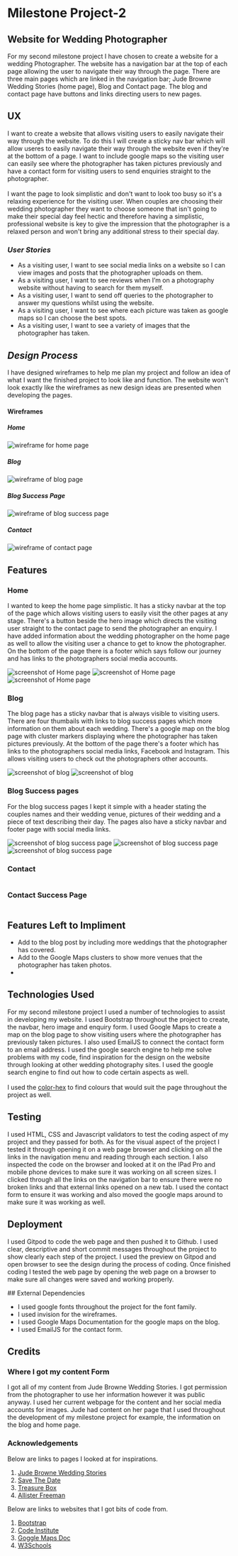 # Milestone Project-2
## Website for Wedding Photographer
<p>For my second milestone project I have chosen to create a website for a wedding Photographer. The website has a navigation bar at the top of each page allowing the user to navigate their way through the page.  There are three main pages which are linked in the navigation bar; Jude Browne Wedding Stories (home page), Blog and Contact page. The blog and contact page have buttons and links directing users to new pages.</p>

## UX
<p>I want to create a website that allows visiting users to easily navigate their way through the website. To do this I will create a sticky nav bar which will allow useres to easily navigate their way through the website even if they're at the bottom of a page.  I want to include google maps so the visiting user can easily see where the photographer has taken pictures previously and have a contact form for visiting users to send enquiries straight to the photographer.<br><br> I want the page to look simplistic and don't want to look too busy so it's a relaxing experience for the visiting user. When couples are choosing their wedding photographer they want to choose someone that isn't going to make their special day feel hectic and therefore having a simplistic, professional website is key to give the impression that the photographer is a relaxed person and won't bring any additional stress to their special day. </p>

### <em>User Stories</em>
<ul>
<li>As a visiting user, I want to see social media links on a website so I can view images and posts that the photographer uploads on them.</li>
<li>As a visiting user, I want to see reviews when I’m on a photography website without having to search for them myself.</li>
<li>As a visiting user, I want to send off queries to the photographer to answer my questions whilst using the website.</li>
<li>As a visiting user, I want to see where each picture was taken as google maps so I can choose the best spots.</li>
<li>As a visiting user, I want to see a variety of images that the photographer has taken.</li>
</ul>

## <em>Design Process</em>

<p>I have designed wireframes to help me plan my project and follow an idea of what I want the finished project to look like and function. The website won't look exactly like the wireframes as new design ideas are presented when developing the pages.</p>

#### Wireframes


##### Home
<img src="https://scontent.flhr4-1.fna.fbcdn.net/v/t1.6435-9/167511687_833238010608164_8902555739231555496_n.jpg?_nc_cat=107&ccb=1-3&_nc_sid=730e14&_nc_ohc=CO9LltFVBzkAX9uqem6&_nc_ht=scontent.flhr4-1.fna&oh=f3b045757ee97b16d891c8c8add438a3&oe=608A14D2" alt="wireframe for home page">

##### Blog
<img src="https://scontent.flhr4-3.fna.fbcdn.net/v/t1.6435-9/167663338_833237860608179_2156602920989274948_n.jpg?_nc_cat=101&ccb=1-3&_nc_sid=730e14&_nc_ohc=L3YpQLRXBfEAX8dCxpg&_nc_ht=scontent.flhr4-3.fna&oh=1fb8d05fc30f6cddf9e70dfcb7cee17e&oe=608D0A2D" alt="wireframe of blog page">

##### Blog Success Page
<img src="https://scontent.flhr4-4.fna.fbcdn.net/v/t1.6435-9/167511689_833237613941537_7103705459137860542_n.jpg?_nc_cat=111&ccb=1-3&_nc_sid=730e14&_nc_ohc=6XoIfbL6dSEAX83dwPo&_nc_ht=scontent.flhr4-4.fna&oh=ca9e39ef1facfa42208cb91e35c23587&oe=608CF721" alt="wireframe of blog success page">

##### Contact
<img src="https://scontent.flhr4-3.fna.fbcdn.net/v/t1.6435-9/168404271_833237677274864_4584967000204297675_n.jpg?_nc_cat=106&ccb=1-3&_nc_sid=730e14&_nc_ohc=PyiQoz_GIz8AX8ciHhc&_nc_ht=scontent.flhr4-3.fna&oh=a4a530141b720203528c8edf936f3da5&oe=608B1571" alt="wireframe of contact page">


## Features

### Home

<p>I wanted to keep the home page simplistic.  It has a sticky navbar at the top of the page which allows visiting users to easily visit the other pages at any stage. There's a button beside the hero image which directs the visiting user straight to the contact page to send the photographer an enquiry. I have added information about the wedding photographer on the home page as well to allow the visiting user a chance to get to know the photographer.  On the bottom of the page there is a footer which says follow our journey and has links to the photographers social media accounts.</p>
<img src="https://scontent.flhr4-4.fna.fbcdn.net/v/t1.6435-9/167712595_833438217254810_6591930710717721580_n.jpg?_nc_cat=111&ccb=1-3&_nc_sid=730e14&_nc_ohc=KEVT6f6pVkYAX_XyMFn&_nc_ht=scontent.flhr4-4.fna&oh=b6ef2ae7d9a52feb9ba267ceb5d01a0c&oe=608C8F97" alt="screenshot of Home page">
<img src="https://scontent.flhr4-1.fna.fbcdn.net/v/t1.6435-9/167984704_833438237254808_4821559815975347457_n.jpg?_nc_cat=107&ccb=1-3&_nc_sid=730e14&_nc_ohc=7NO5-i3pseEAX8hYqK5&_nc_ht=scontent.flhr4-1.fna&oh=d327efd74c32648df3de9433a69b4fb6&oe=608B1026" alt="screenshot of Home page">
<img src="https://scontent.flhr4-3.fna.fbcdn.net/v/t1.6435-9/167472351_833438193921479_5629203414433544497_n.jpg?_nc_cat=101&ccb=1-3&_nc_sid=730e14&_nc_ohc=KoA-W1uZJmEAX945Ecq&_nc_ht=scontent.flhr4-3.fna&oh=812106b578b42f5833d81ccac52c245d&oe=608A5E70" alt="screenshot of Home page">

### Blog

<p>The blog page has a sticky navbar that is always visible to visiting users. There are four thumbails with links to blog success pages which more information on them about each wedding.  There's a google map on the blog page with cluster markers displaying where the photographer has taken pictures previously. At the bottom of the page there's a footer which has links to the photographers social media links, Facebook and Instagram.  This allows visiting users to check out the photographers other accounts.</p>
<img src="https://scontent.flhr4-2.fna.fbcdn.net/v/t1.6435-9/167886680_833440793921219_6299246640164755823_n.jpg?_nc_cat=102&ccb=1-3&_nc_sid=730e14&_nc_ohc=hxT6gKr6nzEAX_3tEGq&_nc_ht=scontent.flhr4-2.fna&oh=3528efe1d2f3e89abfac4f34997d78c3&oe=608C74BC" alt="screenshot of blog">
<img src="https://scontent.flhr4-1.fna.fbcdn.net/v/t1.6435-9/168389422_833440777254554_7651499020957965057_n.jpg?_nc_cat=107&ccb=1-3&_nc_sid=730e14&_nc_ohc=B7Mh5QLKpkEAX-faF8T&_nc_ht=scontent.flhr4-1.fna&oh=736b5fcb2ae96d42bcb3f8667e3a000e&oe=608D77EB" alt="screenshot of blog">

### Blog Success pages

<p>For the blog success pages I kept it simple with a header stating the couples names and their wedding venue, pictures of their wedding and a piece of text describing their day.  The pages also have a sticky navbar and footer page with social media links.</p>
<img src="https://scontent.flhr4-4.fna.fbcdn.net/v/t1.6435-9/167680326_833443523920946_5599976735763265245_n.jpg?_nc_cat=108&ccb=1-3&_nc_sid=730e14&_nc_ohc=_cHnKdTcKx0AX8d6DWh&_nc_ht=scontent.flhr4-4.fna&oh=a1b05cf0831c6006feee0f82f0dc5310&oe=608B9AF1" alt="screenshot of blog success page">
<img src="https://scontent.flhr4-3.fna.fbcdn.net/v/t1.6435-9/168521103_833443547254277_5512745123559133750_n.jpg?_nc_cat=101&ccb=1-3&_nc_sid=730e14&_nc_ohc=JtVpwIcruJ4AX_XSTJB&_nc_ht=scontent.flhr4-3.fna&oh=c55fceb5fa89ba708fdaf9ab11da3c6f&oe=608A9D9E" alt="screenshot of blog success page">
<img src="https://scontent.flhr4-2.fna.fbcdn.net/v/t1.6435-9/168424343_833443570587608_8712481641509618183_n.jpg?_nc_cat=100&ccb=1-3&_nc_sid=730e14&_nc_ohc=Dpv0w-Ekb18AX_himBE&_nc_ht=scontent.flhr4-2.fna&oh=cee94683755b87346c24bf4473c7cc97&oe=608B52AA" alt="screenshot of blog success page">

### Contact 

<p></p>
<img src="" alt="">

### Contact Success Page

<p></p>
<img src="" alt="">

## Features Left to Impliment

<ul>
<li>Add to the blog post by including more weddings that the photographer has covered.</li>
<li>Add to the Google Maps clusters to show more venues that the photographer has taken photos.</li>
<li></li>
</ul>

## Technologies Used
For my second milestone project I used a number of technologies to assist in developing my website.  I used Bootstrap throughout the project to create, the navbar, hero image and enquiry form. I used Google Maps to create a map on the blog page to show visiting users where the photographer has previously taken pictures.  I also used EmailJS to connect the contact form to an email address. I used the google search engine to help me solve problems with my code, find inspiration for the design on the website through looking at other wedding photography sites. I used the google search engine to find out how to code certain aspects as well.<br><br> I used the <a href="https://www.color-hex.com/" target="_blank">color-hex</a> to find colours that would suit the page throughout the project as well.</p>

## Testing
<p>I used HTML, CSS and Javascript validators to test the coding aspect of my project and they passed for both. As for the visual aspect of the project I tested it through opening it on a web page browser and clicking on all the links in the navigation menu and reading through each section. I also inspected the code on the browser and looked at it on the IPad Pro and mobile phone devices to make sure it was working on all screen sizes. I clicked through all the links on the navigation bar to ensure there were no broken links and that external links opened on a new tab. I used the contact form to ensure it was working and also moved the google maps around to make sure it was working as well.</p>

## Deployment
<p>I used Gitpod to code the web page and then pushed it to Github. I used clear, descriptive and short commit messages throughout the project to show clearly each step of the project. I used the preview on Gitpod and open browser to see the design during the process of coding. Once finished coding I tested the web page by opening the web page on a browser to make sure all changes were saved and working properly.</p>
## External Dependencies
<ul>
<li>I used google fonts throughout the project for the font family.</li>
<li>I used invision for the wireframes.</li>
<li>I used Google Maps Documentation for the google maps on the blog.</li>
<li>I used EmailJS for the contact form.</li>
</ul>

## Credits
### Where I got my content Form
<p>I got all of my content from Jude Browne Wedding Stories.  I got permission from the photographer to use her information however it was public anyway.  I used her current webpage for the content and her social media accounts for images. Jude had content on her page that I used throughout the development of my milestone project for example, the information on the blog and home page.</p>

### Acknowledgements
<p>Below are links to pages I looked at for inspirations.</p>
<ol>
<li><a href="https://www.judebrownephotography.com/" target="_blank">Jude Browne Wedding Stories</a></li>
<li><a href="https://www.savethedatephoto.com/?https://www.savethedatephoto.com/" target="_blank">Save The Date</a></li>
<li><a href="https://www.treasureboxphotos.co.uk/" target="_blank">Treasure Box</a></li>
<li><a href="https://www.allisterfreeman.co.uk/" target="_blank">Allister Freeman</a></li>
</ol>

<p>Below are links to websites that I got bits of code from.</p>
<ol>
<li><a href="https://getbootstrap.com/docs/5.0/getting-started/introduction/" target="_blank">Bootstrap</a></li>
<li><a href="https://learn.codeinstitute.net/courses/course-v1:CodeInstitute+IFD101+2017_T3/courseware/03d3f6524ad249d9b33e3336d156dfd0/3b2af8636ea54a4d9dc45126f7498633/?child=last" target="_blank">Code Institute</a></li>
<li><a href="https://developers.google.com/maps/documentation/javascript/examples/marker-clustering#all" target="_blank">Goggle Maps Doc</a></li>
<li><a href="https://www.w3schools.com/" target="_blank">W3Schools</a></li>
</ol>